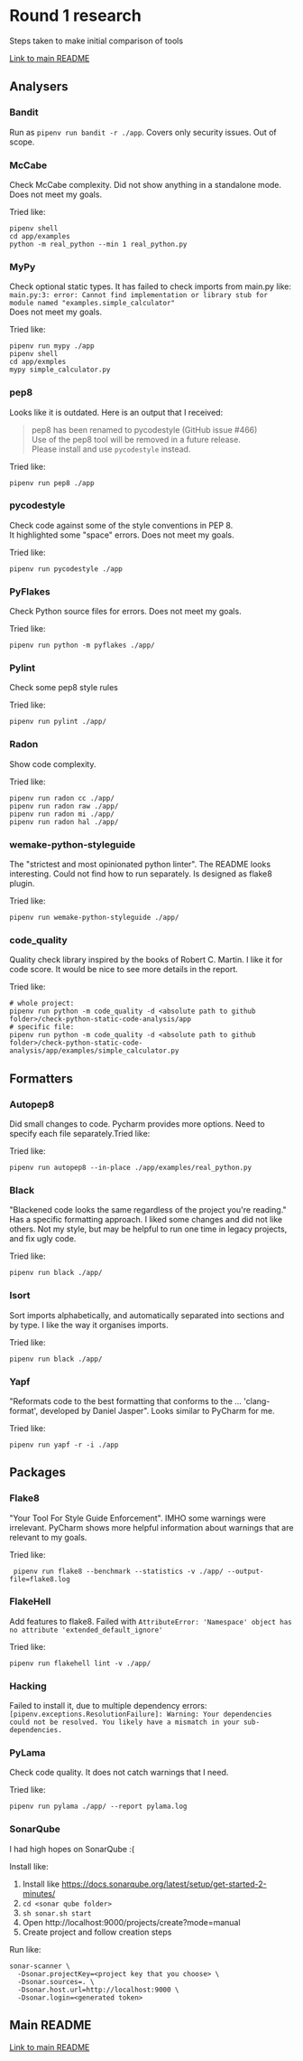 # Round 1 research

Steps taken to make initial comparison of tools

[Link to main README](https://github.com/alex-d-bondarev/check-python-static-code-analysis#interim-summary)

## Analysers

### Bandit

Run as `pipenv run bandit -r ./app`. Covers only security issues. Out of scope.

### McCabe

Check McCabe complexity. Did not show anything in a standalone mode. Does not meet my
goals.

Tried like:
```shell
pipenv shell
cd app/examples
python -m real_python --min 1 real_python.py
```

### MyPy

Check optional static types. It has failed to check imports from main.py like:
`main.py:3: error: Cannot find implementation or library stub for module named "examples.simple_calculator"`  
Does not meet my goals.

Tried like:
```shell
pipenv run mypy ./app 
pipenv shell
cd app/exmples
mypy simple_calculator.py 
```

### pep8

Looks like it is outdated. Here is an output that I received:

> pep8 has been renamed to pycodestyle (GitHub issue #466)  
> Use of the pep8 tool will be removed in a future release.  
> Please install and use `pycodestyle` instead.

Tried like:
```shell
pipenv run pep8 ./app
```

### pycodestyle

Check code against some of the style conventions in PEP 8.  
It highlighted some "space" errors. Does not meet my goals.

Tried like:
```shell
pipenv run pycodestyle ./app
```

### PyFlakes

Check Python source files for errors. Does not meet my goals.

Tried like:
```shell
pipenv run python -m pyflakes ./app/
```

### Pylint

Check some pep8 style rules

Tried like:
```shell
pipenv run pylint ./app/
```

### Radon

Show code complexity.

Tried like:
```shell
pipenv run radon cc ./app/
pipenv run radon raw ./app/
pipenv run radon mi ./app/
pipenv run radon hal ./app/
```

### wemake-python-styleguide

The "strictest and most opinionated python linter". The README looks interesting.
Could not find how to run separately. Is designed as flake8 plugin.

Tried like:
```shell
pipenv run wemake-python-styleguide ./app/
```

### code_quality

Quality check library inspired by the books of Robert C. Martin.
I like it for code score. It would be nice to see more details in the report.

Tried like:
```shell
# whole project:
pipenv run python -m code_quality -d <absolute path to github folder>/check-python-static-code-analysis/app
# specific file:
pipenv run python -m code_quality -d <absolute path to github folder>/check-python-static-code-analysis/app/examples/simple_calculator.py
```

## Formatters

### Autopep8

Did small changes to code. Pycharm provides more options. 
Need to specify each file separately.Tried like:

Tried like:
```shell
pipenv run autopep8 --in-place ./app/examples/real_python.py
```

### Black

"Blackened code looks the same regardless of the project you're reading."
Has a specific formatting approach. 
I liked some changes and did not like others. 
Not my style, but may be helpful to run one time in legacy projects,
and fix ugly code. 

Tried like:
```shell
pipenv run black ./app/
```

### Isort

Sort imports alphabetically, and automatically separated into sections and by type.
I like the way it organises imports.

Tried like:
```shell
pipenv run black ./app/
```

### Yapf

"Reformats code to the best formatting that conforms to the ... 
'clang-format', developed by Daniel Jasper". Looks similar to PyCharm for me.

Tried like:
```shell
pipenv run yapf -r -i ./app
```

## Packages

### Flake8

"Your Tool For Style Guide Enforcement".
IMHO some warnings were irrelevant. 
PyCharm shows more helpful information about warnings that are relevant to 
my goals. 

Tried like:
```shell
 pipenv run flake8 --benchmark --statistics -v ./app/ --output-file=flake8.log
```

### FlakeHell

Add features to flake8. Failed with `AttributeError: 'Namespace' object has no attribute 'extended_default_ignore'`

Tried like:
```shell
pipenv run flakehell lint -v ./app/
```

### Hacking

Failed to install it, due to multiple dependency errors:
`[pipenv.exceptions.ResolutionFailure]: Warning: Your dependencies could not be resolved. You likely have a mismatch in your sub-dependencies.`

### PyLama

Check code quality. It does not catch warnings that I need.

Tried like:
```shell
pipenv run pylama ./app/ --report pylama.log
```

### SonarQube

I had high hopes on SonarQube :(

Install like:
1. Install like https://docs.sonarqube.org/latest/setup/get-started-2-minutes/
1. `cd <sonar qube folder>`
1. `sh sonar.sh start`
1. Open http://localhost:9000/projects/create?mode=manual
1. Create project and follow creation steps

Run like:
```shell
sonar-scanner \
  -Dsonar.projectKey=<project key that you choose> \
  -Dsonar.sources=. \
  -Dsonar.host.url=http://localhost:9000 \
  -Dsonar.login=<generated token>
```

## Main README

[Link to main README](https://github.com/alex-d-bondarev/check-python-static-code-analysis#interim-summary)
